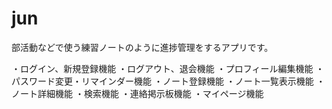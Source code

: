 # jun
部活動などで使う練習ノートのように進捗管理をするアプリです。

・ログイン、新規登録機能
・ログアウト、退会機能
・プロフィール編集機能
・パスワード変更・リマインダー機能
・ノート登録機能
・ノート一覧表示機能
・ノート詳細機能
・検索機能
・連絡掲示板機能
・マイページ機能
